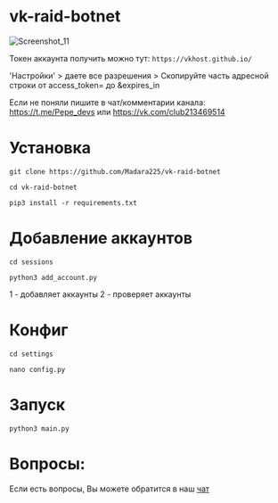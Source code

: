 # vk-raid-botnet

![Screenshot_11](https://user-images.githubusercontent.com/85753549/187236545-c45ffe8d-f62a-45cc-8fab-78b4a93015cb.png)


Токен аккаунта получить можно тут:
`https://vkhost.github.io/`

'Настройки' > даете все разрешения > Скопируйте часть адресной строки от access_token= до &expires_in 

Если не поняли пишите в чат/комментарии канала: https://t.me/Pepe_devs или https://vk.com/club213469514

# Установка

`git clone https://github.com/Madara225/vk-raid-botnet`

`cd vk-raid-botnet`

`pip3 install -r requirements.txt`

# Добавление аккаунтов

`cd sessions`

`python3 add_account.py`

1 - добавляет аккаунты
2 - проверяет аккаунты

# Конфиг

`cd settings`

`nano config.py`

# Запуск

`python3 main.py`

# Вопросы:

Если есть вопросы, Вы можете обратится в наш [чат](https://t.me/pepe_devs)
